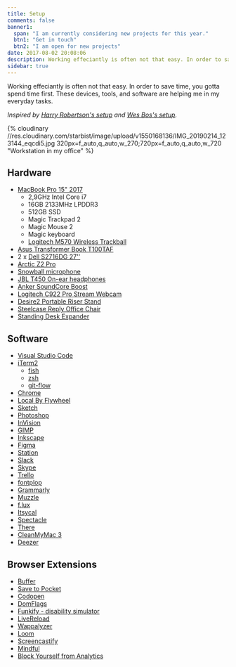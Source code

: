```yaml
---
title: Setup
comments: false
banner1:
  span: "I am currently considering new projects for this year."
  btn1: "Get in touch"
  btn2: "I am open for new projects"
date: 2017-08-02 20:08:06
description: Working effeciantly is often not that easy. In order to save time, you gotta spend time first. These devices, tools, and software are helping me in my everyday tasks.
sidebar: true
---
```


Working effeciantly is often not that easy. In order to save time, you gotta spend time first. These devices, tools, and software are helping me in my everyday tasks.

_Inspired by [Harry Robertson's setup](//csswizardry.com/uses/) and [Wes Bos's setup](//wesbos.com/uses/)._

{% cloudinary //res.cloudinary.com/starbist/image/upload/v1550168136/IMG_20190214_123144_eqcdi5.jpg 320px=f_auto,q_auto,w_270;720px=f_auto,q_auto,w_720 "Workstation in my office" %}

## Hardware

- [MacBook Pro 15" 2017](//support.apple.com/kb/SP756?locale=en_US)
  - 2,9GHz Intel Core i7
  - 16GB 2133MHz LPDDR3
  - 512GB SSD
  - Magic Trackpad 2
  - Magic Mouse 2
  - Magic keyboard
  - [Logitech M570 Wireless Trackball](//www.logitech.com/en-us/product/wireless-trackball-m570)
- [Asus Transformer Book T100TAF](//www.asus.com/us/2-in-1-PCs/ASUS_Transformer_Book_T100TAF/)
- 2 x [Dell S2716DG 27''](//www.dell.com/en-us/shop/dell-27-gaming-monitor-s2716dg/apd/210-agjr/monitors-monitor-accessories)
- [Arctic Z2 Pro](//www.arctic.ac/eu_en/z-2-pro.html)
- [Snowball microphone](//www.bluedesigns.com/products/snowball/)
- [JBL T450 On-ear headphones](//www.jbl.com/JBL+T450.html)
- [Anker SoundCore Boost](//www.anker.com/products/variant/SoundCore-Boost-Bluetooth-Speaker-/A3145011)
- [Logitech C922 Pro Stream Webcam](//www.logitech.com/en-us/product/c922-pro-stream-webcaml)
- [Desire2 Portable Riser Stand](//desire2.co.uk/product/WTT-AS02SI)
- [Steelcase Reply Office Chair](//www.steelcase.com/products/office-chairs/reply/)
- [Standing Desk Expander](//webshop.schachermayer.com/cat/hr-HR/product/podizno-postolje-stola-expander-elektricno-podesavanje-vis-680-1180mm-ral9006/103327003)

## Software

- [Visual Studio Code](//code.visualstudio.com/)
- [iTerm2](//www.iterm2.com/index.html)
  - [fish](//fishshell.com/)
  - [zsh](//ohmyz.sh/)
  - [git-flow](//github.com/nvie/gitflow)
- [Chrome](//www.google.com/chrome/)
- [Local By Flywheel](//local.getflywheel.com/)
- [Sketch](//www.sketchapp.com/)
- [Photoshop](//www.adobe.com/products/photoshop.html)
- [InVision](//invisionapp.com/)
- [GIMP](//www.gimp.org/)
- [Inkscape](//inkscape.org/en/)
- [Figma](//www.figma.com/)
- [Station](//apps.getstation.com/)
- [Slack](//slack.com/)
- [Skype](//www.skype.com/en/)
- [Trello](//trello.com/)
- [fontplop](//www.fontplop.com/)
- [Grammarly](//www.grammarly.com/)
- [Muzzle](//muzzleapp.com/)
- [f.lux](//justgetflux.com/)
- [Itsycal](//www.mowglii.com/itsycal/)
- [Spectacle](//www.spectacleapp.com/)
- [There](//there.pm/)
- [CleanMyMac 3](//macpaw.com/cleanmymac)
- [Deezer](//deezer.com/)

## Browser Extensions
- [Buffer](//buffer.com/)
- [Save to Pocket](//chrome.google.com/webstore/detail/save-to-pocket/niloccemoadcdkdjlinkgdfekeahmflj?hl=en)
- [Codopen](//chrome.google.com/webstore/detail/codopen/agnkphdgffianchpipdbkeaclfbobaak?hl=en)
- [DomFlags](//chrome.google.com/webstore/detail/domflags/nindoglnpjcjoaheijieagogboabafkc)
- [Funkify - disability simulator](//chrome.google.com/webstore/detail/funkify-disability-simula/ojcijjdchelkddboickefhnbdpeajdjg?hl=en)
- [LiveReload](//chrome.google.com/webstore/detail/livereload/jnihajbhpnppcggbcgedagnkighmdlei?hl=en)
- [Wappalyzer](//chrome.google.com/webstore/detail/wappalyzer/gppongmhjkpfnbhagpmjfkannfbllamg)
- [Loom](//chrome.google.com/webstore/detail/loom-video-recorder-scree/liecbddmkiiihnedobmlmillhodjkdmb)
- [Screencastify](//chrome.google.com/webstore/detail/screencastify-screen-vide/mmeijimgabbpbgpdklnllpncmdofkcpn?hl=en)
- [Mindful](//chrome.google.com/webstore/detail/mindful-beta/cieekmjjdkckhpidgaffphlaljdfhhab)
- [Block Yourself from Analytics](//chrome.google.com/webstore/detail/block-yourself-from-analy/fadgflmigmogfionelcpalhohefbnehm?hl=en)
